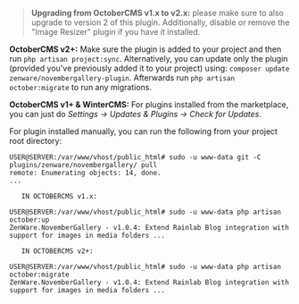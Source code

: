 > **Upgrading from OctoberCMS v1.x to v2.x:** please make sure to also upgrade to version 2 of this plugin. Additionally, disable or remove the "Image Resizer" plugin if you have it installed.

**OctoberCMS v2+:** Make sure the plugin is added to your project and then run `php artisan project:sync`. Alternatively, you can update only the plugin (provided you've previously added it to your project) using: `composer update zenware/novembergallery-plugin`. Afterwards run `php artisan october:migrate` to run any migrations.

**OctoberCMS v1+ & WinterCMS:** For plugins installed from the marketplace, you can just do *Settings → Updates & Plugins → Check for Updates*.

For plugin installed manually, you can run the following from your project root directory:

```
USER@SERVER:/var/www/vhost/public_html# sudo -u www-data git -C plugins/zenware/novembergallery/ pull 
remote: Enumerating objects: 14, done. 
...

   IN OCTOBERCMS v1.x:

USER@SERVER:/var/www/vhost/public_html# sudo -u www-data php artisan october:up 
ZenWare.NovemberGallery - v1.0.4: Extend Rainlab Blog integration with support for images in media folders ...
   
   IN OCTOBERCMS v2+:

USER@SERVER:/var/www/vhost/public_html# sudo -u www-data php artisan october:migrate 
ZenWare.NovemberGallery - v1.0.4: Extend Rainlab Blog integration with support for images in media folders ...
```